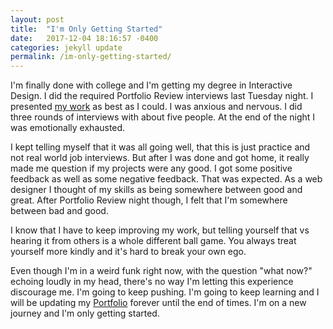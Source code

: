 ```yaml
---
layout: post
title:  "I'm Only Getting Started"
date:   2017-12-04 18:16:57 -0400
categories: jekyll update
permalink: /im-only-getting-started/
---
```


I'm finally done with college and I'm getting my degree in Interactive Design. I did the required Portfolio Review interviews last Tuesday night. I presented [my work](http://yaroskycruz.com) as best as I could. I was anxious and nervous. I did three rounds of interviews with about five people. At the end of the night I was emotionally exhausted.

I kept telling myself that it was all going well, that this is just practice and not real world job interviews. But after I was done and got home, it really made me question if my projects were any good. I got some positive feedback as well as some negative feedback. That was expected. As a web designer I thought of my skills as being somewhere between good and great. After Portfolio Review night though, I felt that I'm somewhere between bad and good.

I know that I have to keep improving my work, but telling yourself that vs hearing it from others is a whole different ball game. You always treat yourself more kindly and it's hard to break your own ego.

Even though I'm in a weird funk right now, with the question "what now?" echoing loudly in my head, there's no way I'm letting this experience discourage me. I'm going to keep pushing. I'm going to keep learning and I will be updating my [Portfolio](http://yaroskycruz.com) forever until the end of times. I'm on a new journey and I'm only getting started.

